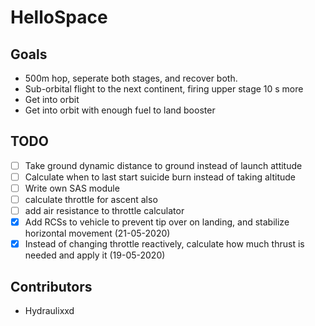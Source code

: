 # HelloSpace

## Goals
* 500m hop, seperate both stages, and recover both.
* Sub-orbital flight to the next continent, firing upper stage 10 s more
* Get into orbit
* Get into orbit with enough fuel to land booster

## TODO

 - [ ] Take ground dynamic distance to ground instead of launch attitude
 - [ ] Calculate when to last start suicide burn instead of taking altitude
 - [ ] Write own SAS module
 - [ ] calculate throttle for ascent also
 - [ ] add air resistance to throttle calculator
 - [x] Add RCSs to vehicle to prevent tip over on landing, and stabilize horizontal movement (21-05-2020)
 - [x] Instead of changing throttle reactively, calculate how much thrust is needed and apply it (19-05-2020)

## Contributors
* Hydraulixxd
